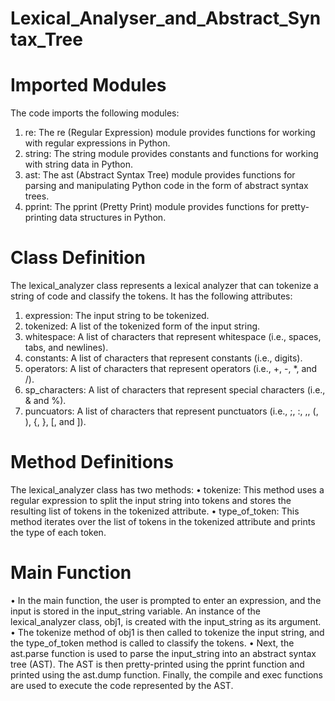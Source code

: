 # Lexical_Analyser_and_Abstract_Syntax_Tree
# Imported Modules

The code imports the following modules:
1.	re: The re (Regular Expression) module provides functions for working with regular expressions in Python.
2.	string: The string module provides constants and functions for working with string data in Python.
3.	ast: The ast (Abstract Syntax Tree) module provides functions for parsing and manipulating Python code in the form of abstract syntax trees.
4.	pprint: The pprint (Pretty Print) module provides functions for pretty-printing data structures in Python.

# Class Definition

The lexical_analyzer class represents a lexical analyzer that can tokenize a string of code and classify the tokens. It has the following attributes:
1.	expression: The input string to be tokenized.
2.	tokenized: A list of the tokenized form of the input string.
3.	whitespace: A list of characters that represent whitespace (i.e., spaces, tabs, and newlines).
4.	constants: A list of characters that represent constants (i.e., digits).
5.	operators: A list of characters that represent operators (i.e., +, -, *, and /).
6.	sp_characters: A list of characters that represent special characters (i.e., & and %).
7.	puncuators: A list of characters that represent punctuators (i.e., ;, :, ,, (, ), {, }, [, and ]).

# Method Definitions

The lexical_analyzer class has two methods:
•	tokenize: This method uses a regular expression to split the input string into tokens and stores the resulting list of tokens in the tokenized attribute.
•	type_of_token: This method iterates over the list of tokens in the tokenized attribute and prints the type of each token.

# Main Function

•	In the main function, the user is prompted to enter an expression, and the input is stored in the input_string variable. An instance of the lexical_analyzer class, obj1, is created with the input_string as its argument.
•	The tokenize method of obj1 is then called to tokenize the input string, and the type_of_token method is called to classify the tokens.
•	Next, the ast.parse function is used to parse the input_string into an abstract syntax tree (AST). The AST is then pretty-printed using the pprint function and printed using the ast.dump function. Finally, the compile and exec functions are used to execute the code represented by the AST.
